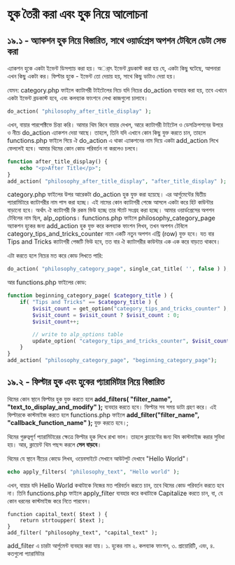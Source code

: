 # হুক তৈরী করা এবং হুক নিয়ে আলোচনা

## ১৯.১ - অ্যাকশন হুক নিয়ে বিস্তারিত, সাথে ওয়ার্ডপ্রেস অপশন টেবিলে ডেটা সেভ করা

এ্যাকশন হুকে একটা ইভেন্ট ডিসপ্যাচ করা হয়। অর্াৎ ইভেন্ট ব্রডকাস্ট করা হয় যে, একটা কিছু ঘটেছে, আপনারা এখন কিছু একটা কর।
ফিল্টার হুকে - ইভেন্ট তো দেয়ায় হয়, সাথে কিছু ডাটাও দেয়া হয়।

যেমন: category.php ফাইলে ক্যাটাগরী টাইটেলের নিচে যদি নিচের do_action ব্যবহার করা হয়, তবে এখানে একটা ইভেন্ট ব্রডকাস্ট হবে, এবং কলব্যাক ফাংশনে লেখা কাজগুলো চালাবে।

```php
do_action( "philosophy_after_title_display" );
```

এখন, বায়ার পারপেক্টিভে চিন্তা করি। আমার থিম কিনে বায়ার দেখল, আরে ক্যাটাগরী টাইটেল ও ডেসক্রিপশনের উপরে ও নীচে do_action এ্যাকশন দেয়া আছে। তাহলে, তিনি যদি এখানে কোন কিছু যুক্ত করতে চান, তাহলে functions.php ফাইলে গিয়ে ঐ do_action এ থাকা এ্যাকশনের নাম দিয়ে একটা add_action লিখে ফেললেই হবে। আমার থিমের কোন কোড পরিবর্তন না করলেও চলবে।

```php
function after_title_display() {
	echo "<p>After Title</p>";
}
add_action( "philosophy_after_title_display", "after_title_display" );
```

category.php ফাইলের উপর আরেকটা do_action হুক যুক্ত করা হয়েছে। এর আর্গুমেন্টের দ্বিতীয় প্যারামিটারে ক্যাটাগরীর নাম পাস করা হচ্ছে। এই নামের কোন ক্যাটাগরী পেজে আসলে একটা করে হিট কাউন্টার বাড়ানো হবে। অর্থাৎ ঐ ক্যাটাগরী কি রকম ভিউ হচ্ছে তার স্ট্যাট সংগ্রহ করা হচ্ছে। আমার ওয়ার্ডপ্রেসের অপশন টেবিলের নাম ছিল, alp_options। functions.php ফাইলে philosophy_category_page অ্যাকশন হুকের জন্য add_action হুক যুক্ত করে কলব্যাক ফাংশন লিখব, তখন অপশন টেবিলে category_tips_and_tricks_counter নামে একটি নতুন অপশন এন্ট্রি (row) যুক্ত হবে। যত বার Tips and Tricks ক্যাটাগরী পেজটি ভিউ হবে, তত বার ঐ ক্যাটাগরীর কাউন্টার এক এক করে বাড়তে থাকবে।

এটা করতে হলে নিচের মত করে কোড লিখতে পারি:

```php
do_action( "philosophy_category_page", single_cat_title( '', false ) );
```

আর functions.php ফাইলের কোড:

```php
function beginning_category_page( $category_title ) {
	if( "Tips and Tricks" == $category_title ) {
		$visit_count = get_option("category_tips_and_tricks_counter" );
		$visit_count = $visit_count ? $visit_count : 0;
		$visit_count++;

		// write to alp_options table
		update_option( "category_tips_and_tricks_counter", $visit_count );
	}
}
add_action( "philosophy_category_page", "beginning_category_page");
```

## ১৯.২ - ফিল্টার হুক এবং হুকের প্যারামিটার নিয়ে বিস্তারিত

থিমের কোন স্থানে ফিল্টার হুক যুক্ত করতে হলে **add_filters( "filter_name", "text_to_display_and_modify" );** ব্যবহার করতে হবে। ফিল্টার সব সময় ডাটা গ্রহণ করে। এই ফিল্টারকে কাস্টমাইজ করতে হলে functions.php ফাইলে **add_filter("filter_name", "callback_function_name" );** যুক্ত করতে হবে।;

থিমের গুরুত্বপূর্ণ প্যারামিটারের ক্ষেত্রে ফিল্টার হুক লিখে রাখা ভাল। তাহলে ক্লায়েন্টের জন্য থিম কাস্টমাইজ করার সুবিধা হয়। আর, ক্লায়েন্ট থিম পছন্দ করলে **সেল বাড়বে**।

থিমের যে স্থানে নীচের কোডে লিখব, ওয়েবসাইটে সেখানে আউটপুট দেখাবে "Hello World"।
```php
echo apply_filters( "philosophy_text", "Hello world" );
```

এখন, বায়ার যদি Hello World কথাটাকে নিজের মত পরিবর্তন করতে চান, তবে থিমের কোড পরিবর্তন করতে হবে না। তিনি functions.php ফাইলে apply_filter ব্যবহার করে কথাটাকে Capitalize করতে চান, বা, যে কোন ধরনের কাস্টমাইজ করে নিতে পারবেন।

```
function capital_text( $text ) {
	return strtoupper( $text );
}
add_filter( "philosophy_text", "capital_text" );
```

add_filter এ চারটা আর্গুমেন্ট ব্যবহার করা যায়। ১. হুকের নাম ২. কলব্যাক ফাংশন, ৩. প্রায়োরিটি, এবং, ৪. কতগুলো প্যারামিটার


